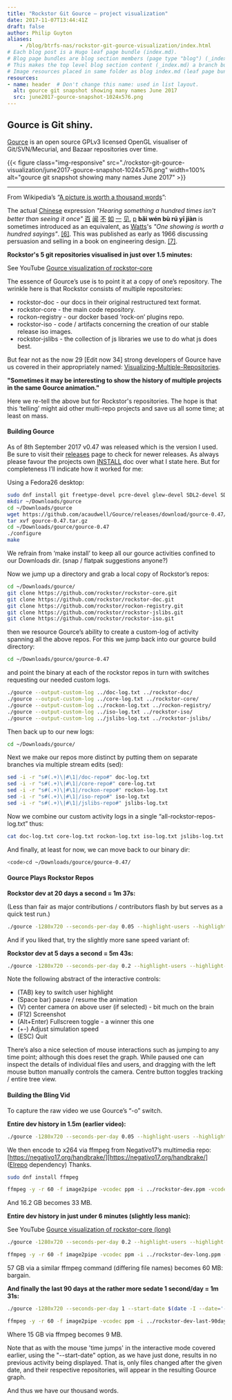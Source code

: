 ```yaml
---
title: "Rockstor Git Gource – project visualization"
date: 2017-11-07T13:44:41Z
draft: false
author: Philip Guyton
aliases:
    - /blog/btrfs-nas/rockstor-git-gource-visualization/index.html
# Each blog post is a Hugo leaf page bundle (index.md).
# Blog page bundles are blog section members (page type "blog") (_index.md).
# This makes the top level blog section content (_index.md) a branch bundle.
# Image resources placed in same folder as blog index.md (leaf page bundle).
resources:
- name: header  # Don't change this name: used in list layout.
  alt: gource git snapshot showing many names June 2017
  src: june2017-gource-snapshot-1024x576.png
---
```


## Gource is Git shiny.

[Gource](http://gource.io/) is an open source GPLv3 licensed OpenGL visualiser of Git/SVN/Mecurial, and Bazaar repositories over time.
<!--more-->

{{< figure class="img-responsive" src="./rockstor-git-gource-visualization/june2017-gource-snapshot-1024x576.png" width=100% alt="gource git snapshot showing many names June 2017" >}}

---
From Wikipedia’s “[A picture is worth a thousand words](https://en.wikipedia.org/wiki/A_picture_is_worth_a_thousand_words)”:

The actual [Chinese](https://en.wikipedia.org/wiki/Chinese_language) expression *"Hearing something a hundred times isn't better than seeing it once"*
[百](https://en.wiktionary.org/wiki/%E7%99%BE)
[闻](https://en.wiktionary.org/wiki/%E9%97%BB)
[不](https://en.wiktionary.org/wiki/%E4%B8%8D)
[如](https://en.wiktionary.org/wiki/%E5%A6%82)
[一](https://en.wiktionary.org/wiki/%E4%B8%80)
[见](https://en.wiktionary.org/wiki/%E8%A7%81),
[p](https://en.wikipedia.org/wiki/Pinyin) **bǎi wén bù rú yī jiàn**
is sometimes introduced as an equivalent, as [Watts](https://en.wikipedia.org/wiki/Alan_Watts)'s *"One showing is worth a hundred sayings"*.
[[6]](href="https://en.wikipedia.org/wiki/A_picture_is_worth_a_thousand_words#cite_note-6).
This was published as early as 1966 discussing persuasion and selling in a book on engineering design.
[[7]](href="https://en.wikipedia.org/wiki/A_picture_is_worth_a_thousand_words#cite_note-7).

**Rockstor's 5 git repositories visualised in just over 1.5 minutes:**

See YouTube [Gource visualization of rockstor-core](https://www.youtube.com/watch?v=NSSYp8q1peo)

The essence of Gource’s use is to point it at a copy of one’s repository.
The wrinkle here is that Rockstor consists of multiple repositories:

- rockstor-doc - our docs in their original restructured text format.
- rockstor-core - the main code repository.
- rockon-registry - our docker based ‘rock-on’ plugins repo.
- rockstor-iso - code / artifacts concerning the creation of our stable release iso images.
- rockstor-jslibs - the collection of js libraries we use to do what js does best.

But fear not as the now 29 [Edit now 34] strong developers of Gource have us covered in their appropriately named:
[Visualizing-Multiple-Repositories](https://github.com/acaudwell/Gource/wiki/Visualizing-Multiple-Repositories).

**"Sometimes it may be interesting to show the history of multiple projects in the same Gource animation."**

Here we re-tell the above but for Rockstor's repositories.
The hope is that this ‘telling’ might aid other multi-repo projects and save us all some time; at least on mass.

#### Building Gource
As of 8th September 2017 v0.47 was released which is the version I used.
Be sure to visit their [releases](https://github.com/acaudwell/Gource/releases)</a> page to check for newer releases.
As always please favour the projects own [INSTALL](https://github.com/acaudwell/Gource/blob/master/INSTALL) doc over what I state here.
But for completeness I’ll indicate how it worked for me:

Using a Fedora26 desktop:

```bash
sudo dnf install git freetype-devel pcre-devel glew-devel SDL2-devel SDL2_image-devel boost-filesystem boost-devel glm-devel
mkdir ~/Downloads/gource
cd ~/Downloads/gource
wget https://github.com/acaudwell/Gource/releases/download/gource-0.47/gource-0.47.tar.gz
tar xvf gource-0.47.tar.gz
cd ~/Downloads/gource/gource-0.47
./configure
make
```

We refrain from ‘make install’ to keep all our gource activities confined to our Downloads dir. (snap / flatpak suggestions anyone?)

Now we jump up a directory and grab a local copy of Rockstor’s repos:

```bash
cd ~/Downloads/gource/
git clone https://github.com/rockstor/rockstor-core.git
git clone https://github.com/rockstor/rockstor-doc.git
git clone https://github.com/rockstor/rockon-registry.git
git clone https://github.com/rockstor/rockstor-jslibs.git
git clone https://github.com/rockstor/rockstor-iso.git
```

then we resource Gource’s ability to create a custom-log of activity spanning all the above repos. For this we jump back into our gource build directory:

```bash
cd ~/Downloads/gource/gource-0.47
```

and point the binary at each of the rockstor repos in turn with switches requesting our needed custom logs.

```bash
./gource --output-custom-log ../doc-log.txt ../rockstor-doc/
./gource --output-custom-log ../core-log.txt ../rockstor-core/
./gource --output-custom-log ../rockon-log.txt ../rockon-registry/
./gource --output-custom-log ../iso-log.txt ../rockstor-iso/
./gource --output-custom-log ../jslibs-log.txt ../rockstor-jslibs/
```

Then back up to our new logs:

```bash
cd ~/Downloads/gource/
```

Next we make our repos more distinct by putting them on separate branches via multiple stream edits (sed):

``` bash
sed -i -r "s#(.+)\|#\1|/doc-repo#" doc-log.txt
sed -i -r "s#(.+)\|#\1|/core-repo#" core-log.txt
sed -i -r "s#(.+)\|#\1|/rockon-repo#" rockon-log.txt
sed -i -r "s#(.+)\|#\1|/iso-repo#" iso-log.txt
sed -i -r "s#(.+)\|#\1|/jslibs-repo#" jslibs-log.txt
```

Now we combine our custom activity logs in a single “all-rockstor-repos-log.txt” thus:

```bash
cat doc-log.txt core-log.txt rockon-log.txt iso-log.txt jslibs-log.txt | sort -n &gt; all-rockstor-repos-log.txt
```

And finally, at least for now, we can move back to our binary dir:

```bash
<code>cd ~/Downloads/gource/gource-0.47/
```

#### Gource Plays Rockstor Repos

**Rockstor dev at 20 days a second = 1m 37s:**

(Less than fair as major contributions / contributors flash by but serves as a quick test run.)


```bash
./gource -1280x720 --seconds-per-day 0.05 --highlight-users --highlight-colour E76545 --hide filenames --hide-root --multi-sampling ../all-rockstor-repos-log.txt
```

And if you liked that, try the slightly more sane speed variant of:

**Rockstor dev at 5 days a second = 5m 43s:**


```bash
./gource -1280x720 --seconds-per-day 0.2 --highlight-users --highlight-colour E76545 --hide filenames --hide-root --multi-sampling ../all-rockstor-repos-log.txt
```

Note the following abstract of the interactive controls:

- (TAB) key to switch user highlight
- (Space bar) pause / resume the animation
- (V) center camera on above user (if selected) - bit much on the brain
- (F12) Screenshot
- (Alt+Enter) Fullscreen toggle - a winner this one
- (+-) Adjust simulation speed
- (ESC) Quit

There’s also a nice selection of mouse interactions such as jumping to any time point; although this does reset the graph.
While paused one can inspect the details of individual files and users, and dragging with the left mouse button manually controls the camera.
Centre button toggles tracking / entire tree view.

#### Building the Bling Vid

To capture the raw video we use Gource’s “-o” switch.

**Entire dev history in 1.5m (earlier video):**


```bash
./gource -1280x720 --seconds-per-day 0.05 --highlight-users --highlight-colour E76545 --hide filenames --hide-root --multi-sampling ../all-rockstor-repos-log.txt -o ../rockstor-dev.ppm
```

We then encode to x264 via ffmpeg from Negativo17’s multimedia repo:
[https://negativo17.org/handbrake/][https://negativo17.org/handbrake/] ([Elrepo](https://elrepo.org/tiki/tiki-index.php) dependency) Thanks.

```bash
sudo dnf install ffmpeg
```

```bash
ffmpeg -y -r 60 -f image2pipe -vcodec ppm -i ../rockstor-dev.ppm -vcodec libx264 -preset medium -pix_fmt yuv420p -crf 20 -threads 0 -bf 0 ../rockstor-dev.mkv
```

And 16.2 GB becomes 33 MB.

**Entire dev history in just under 6 minutes (slightly less manic):**

See YouTube [Gource visualization of rockstor-core (long)](https://www.youtube.com/watch?v=sBFpeEhPpk8)

```bash
./gource -1280x720 --seconds-per-day 0.2 --highlight-users --highlight-colour E76545 --hide filenames --hide-root --multi-sampling ../all-rockstor-repos-log.txt -o ../rockstor-dev-long.ppm
```


```bash
ffmpeg -y -r 60 -f image2pipe -vcodec ppm -i ../rockstor-dev-long.ppm -vcodec libx264 -preset medium -pix_fmt yuv420p -crf 20 -threads 0 -bf 0 ../rockstor-dev-long.mkv
```

57 GB via a similar ffmpeg command (differing file names) becomes 60 MB: bargain.

**And finally the last 90 days at the rather more sedate 1 second/day = 1m 31s:**

```bash
./gource -1280x720 --seconds-per-day 1 --start-date $(date -I --date='-90 days') --highlight-users --highlight-colour E76545 --hide filenames --hide-root --multi-sampling ../all-rockstor-repos-log.txt -o ../rockstor-dev-last-90days.ppm
```

```bash
ffmpeg -y -r 60 -f image2pipe -vcodec ppm -i ../rockstor-dev-last-90days.ppm -vcodec libx264 -preset medium -pix_fmt yuv420p -crf 20 -threads 0 -bf 0 ../rockstor-dev-last-90days.mkv
```

Where 15 GB via ffmpeg becomes 9 MB.

Note that as with the mouse 'time jumps' in the interactive mode covered earlier, using the "--start-date" option, as we have just done, results in no previous activity being displayed.
That is, only files changed after the given date, and their respective repositories, will appear in the resulting Gource graph.

And thus we have our thousand words.

